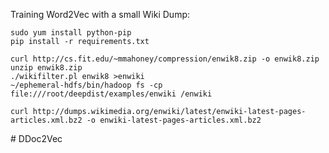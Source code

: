 Training Word2Vec with a small Wiki Dump:

```shell
sudo yum install python-pip
pip install -r requirements.txt

curl http://cs.fit.edu/~mmahoney/compression/enwik8.zip -o enwik8.zip
unzip enwik8.zip
./wikifilter.pl enwik8 >enwiki
~/ephemeral-hdfs/bin/hadoop fs -cp file:///root/deepdist/examples/enwiki /enwiki

curl http://dumps.wikimedia.org/enwiki/latest/enwiki-latest-pages-articles.xml.bz2 -o enwiki-latest-pages-articles.xml.bz2
```
#   D D o c 2 V e c  
 